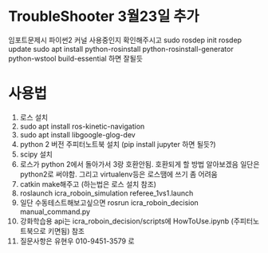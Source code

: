 # TroubleShooter 3월23일 추가
임포트문제시 파이썬2 커널 사용중인지 확인해주시고
sudo rosdep init
rosdep update
sudo apt install python-rosinstall python-rosinstall-generator python-wstool build-essential
하면 잘될듯

# 사용법
1. 로스 설치
2. sudo apt install ros-kinetic-navigation
3. sudo apt install libgoogle-glog-dev
4. python 2 버전 주피터노트북 설치 (pip install jupyter 하면 될듯?)
5. scipy 설치
6. 로스가 python 2에서 돌아가서 3랑 호환안됨. 호환되게 할 방법 알아보겠음 일단은 python2로 써야함. 그리고 virtualenv등은 로스땜에 쓰기 좀 어려움
7. catkin make해주고 (하는법은 로스 설치 참조)
8. roslaunch icra_roboin_simulation referee_1vs1.launch
9. 일단 수동테스트해보고싶으면 rosrun icra_roboin_decision manual_command.py
10. 강화학습용 api는 icra_roboin_decision/scripts에 HowToUse.ipynb (주피터노트북으로 키면됨) 참조
11. 질문사항은 유현우 010-9451-3579 로
